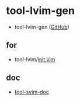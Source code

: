 # tool-lvim-gen

* tool-lvim-gen ([GitHub](https://github.com/samwhelp/tool-lvim-gen))


## for

* tool-lvim/[init.vim](https://github.com/samwhelp/tool-lvim/blob/master/init.vim)


## doc

* [tool-svim-doc](https://samwhelp.github.io/tool-svim-doc)
